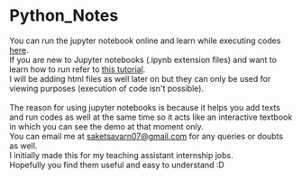 # Python_Notes
You can run the jupyter notebook online and learn while executing codes [here](https://colab.research.google.com/drive/17rIiiqaJVgtQjja44_Bdt_vg0ppateEH?usp=sharing).
<br>If you are new to Jupyter notebooks (.ipynb extension files) and want to learn how to run refer to [this tutorial](https://www.youtube.com/watch?v=jZ952vChhuI).
<br>I will be adding html files as well later on but they can only be used for viewing purposes (execution of code isn't possible).
<br>
<br>The reason for using jupyter notebooks is because it helps you add texts and run codes as well at the same time so it acts like an interactive textbook in which you can see the demo at that moment only.
<br> You can email me at saketsavarn07@gmail.com for any queries or doubts as well.
<br> I initially made this for my teaching assistant internship jobs.
<br> Hopefully you find them useful and easy to understand :D


